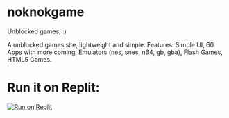 # noknokgame
Unblocked games, :)

A unblocked games site, lightweight and simple. 
Features:
Simple UI,
60 Apps with more coming,
Emulators (nes, snes, n64, gb, gba),
Flash Games,
HTML5 Games.

<h1> Run it on Replit: </h1>
<a target="_blank" href="https://replit.com/github/shartlordyt/noknokgame"><img alt="Run on Replit" src="https://binbashbanana.github.io/deploy-buttons/buttons/remade/replit.svg"></a>


